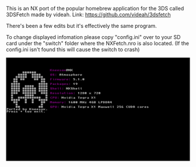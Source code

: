 This is an NX port of the popular homebrew application for the 3DS called 3DSFetch made by videah.
Link: https://github.com/videah/3dsfetch

There's been a few edits but it's effectively the same program.

To change displayed infomation please copy "config.ini" over to your SD card under the "switch" folder where the NXFetch.nro is also located. (If the config.ini isn't found this will cause the switch to crash)

![Screenshot](Switchshot.jpg)
